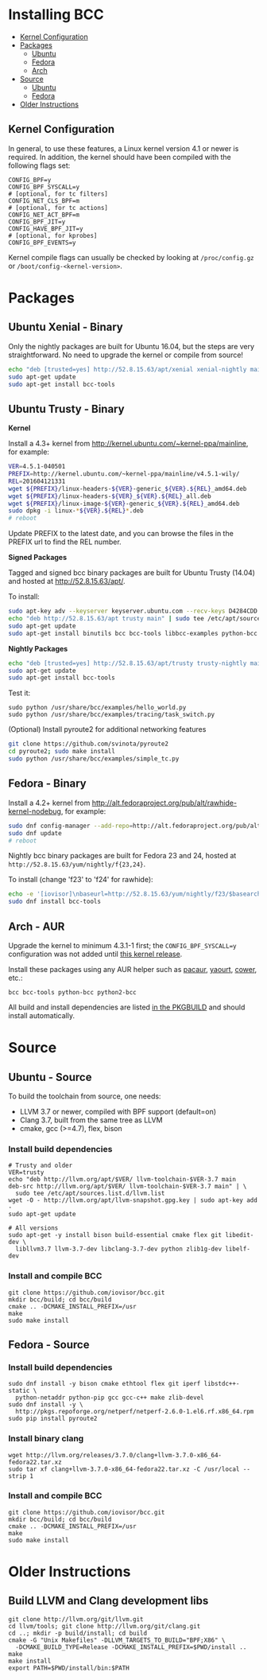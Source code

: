 # Installing BCC

* [Kernel Configuration](#kernel-configuration)
* [Packages](#packages)
  - [Ubuntu](#ubuntu---binary)
  - [Fedora](#fedora---binary)
  - [Arch](#arch---aur)
* [Source](#source)
  - [Ubuntu](#ubuntu---source)
  - [Fedora](#fedora---source)
* [Older Instructions](#older-instructions)

## Kernel Configuration

In general, to use these features, a Linux kernel version 4.1 or newer is
required. In addition, the kernel should have been compiled with the following
flags set:

```
CONFIG_BPF=y
CONFIG_BPF_SYSCALL=y
# [optional, for tc filters]
CONFIG_NET_CLS_BPF=m
# [optional, for tc actions]
CONFIG_NET_ACT_BPF=m
CONFIG_BPF_JIT=y
CONFIG_HAVE_BPF_JIT=y
# [optional, for kprobes]
CONFIG_BPF_EVENTS=y
```

Kernel compile flags can usually be checked by looking at `/proc/config.gz` or
`/boot/config-<kernel-version>`.

# Packages

## Ubuntu Xenial - Binary

Only the nightly packages are built for Ubuntu 16.04, but the steps are very straightforward. No need to upgrade the kernel or compile from source!

```bash
echo "deb [trusted=yes] http://52.8.15.63/apt/xenial xenial-nightly main" | sudo tee /etc/apt/sources.list.d/iovisor.list
sudo apt-get update
sudo apt-get install bcc-tools
```

## Ubuntu Trusty - Binary

**Kernel**

Install a 4.3+ kernel from http://kernel.ubuntu.com/~kernel-ppa/mainline,
for example:

```bash
VER=4.5.1-040501
PREFIX=http://kernel.ubuntu.com/~kernel-ppa/mainline/v4.5.1-wily/
REL=201604121331
wget ${PREFIX}/linux-headers-${VER}-generic_${VER}.${REL}_amd64.deb
wget ${PREFIX}/linux-headers-${VER}_${VER}.${REL}_all.deb
wget ${PREFIX}/linux-image-${VER}-generic_${VER}.${REL}_amd64.deb
sudo dpkg -i linux-*${VER}.${REL}*.deb
# reboot
```

Update PREFIX to the latest date, and you can browse the files in the PREFIX url to find the REL number.

**Signed Packages**

Tagged and signed bcc binary packages are built for Ubuntu Trusty (14.04) and
hosted at http://52.8.15.63/apt/.

To install:
```bash
sudo apt-key adv --keyserver keyserver.ubuntu.com --recv-keys D4284CDD
echo "deb http://52.8.15.63/apt trusty main" | sudo tee /etc/apt/sources.list.d/iovisor.list
sudo apt-get update
sudo apt-get install binutils bcc bcc-tools libbcc-examples python-bcc
```

**Nightly Packages**

```bash
echo "deb [trusted=yes] http://52.8.15.63/apt/trusty trusty-nightly main" | sudo tee /etc/apt/sources.list.d/iovisor.list
sudo apt-get update
sudo apt-get install bcc-tools
```

Test it:
```
sudo python /usr/share/bcc/examples/hello_world.py
sudo python /usr/share/bcc/examples/tracing/task_switch.py
```

(Optional) Install pyroute2 for additional networking features
```bash
git clone https://github.com/svinota/pyroute2
cd pyroute2; sudo make install
sudo python /usr/share/bcc/examples/simple_tc.py
```

## Fedora - Binary

Install a 4.2+ kernel from
http://alt.fedoraproject.org/pub/alt/rawhide-kernel-nodebug, for example:

```bash
sudo dnf config-manager --add-repo=http://alt.fedoraproject.org/pub/alt/rawhide-kernel-nodebug/fedora-rawhide-kernel-nodebug.repo
sudo dnf update
# reboot
```

Nightly bcc binary packages are built for Fedora 23 and 24, hosted at
`http://52.8.15.63/yum/nightly/f{23,24}`.

To install (change 'f23' to 'f24' for rawhide):
```bash
echo -e '[iovisor]\nbaseurl=http://52.8.15.63/yum/nightly/f23/$basearch\nenabled=1\ngpgcheck=0' | sudo tee /etc/yum.repos.d/iovisor.repo
sudo dnf install bcc-tools
```

## Arch - AUR

Upgrade the kernel to minimum 4.3.1-1 first; the ```CONFIG_BPF_SYSCALL=y``` configuration was not added until [this kernel release](https://bugs.archlinux.org/task/47008).

Install these packages using any AUR helper such as [pacaur](https://aur.archlinux.org/packages/pacaur), [yaourt](https://aur.archlinux.org/packages/yaourt), [cower](https://aur.archlinux.org/packages/cower), etc.:
```
bcc bcc-tools python-bcc python2-bcc
```
All build and install dependencies are listed [in the PKGBUILD](https://aur.archlinux.org/cgit/aur.git/tree/PKGBUILD?h=bcc) and should install automatically.


# Source

## Ubuntu - Source

To build the toolchain from source, one needs:
* LLVM 3.7 or newer, compiled with BPF support (default=on)
* Clang 3.7, built from the same tree as LLVM
* cmake, gcc (>=4.7), flex, bison

### Install build dependencies
```
# Trusty and older
VER=trusty
echo "deb http://llvm.org/apt/$VER/ llvm-toolchain-$VER-3.7 main
deb-src http://llvm.org/apt/$VER/ llvm-toolchain-$VER-3.7 main" | \
  sudo tee /etc/apt/sources.list.d/llvm.list
wget -O - http://llvm.org/apt/llvm-snapshot.gpg.key | sudo apt-key add -
sudo apt-get update

# All versions
sudo apt-get -y install bison build-essential cmake flex git libedit-dev \
  libllvm3.7 llvm-3.7-dev libclang-3.7-dev python zlib1g-dev libelf-dev
```

### Install and compile BCC
```
git clone https://github.com/iovisor/bcc.git
mkdir bcc/build; cd bcc/build
cmake .. -DCMAKE_INSTALL_PREFIX=/usr
make
sudo make install
```

## Fedora - Source

### Install build dependencies

```
sudo dnf install -y bison cmake ethtool flex git iperf libstdc++-static \
  python-netaddr python-pip gcc gcc-c++ make zlib-devel
sudo dnf install -y \
  http://pkgs.repoforge.org/netperf/netperf-2.6.0-1.el6.rf.x86_64.rpm
sudo pip install pyroute2
```

### Install binary clang

```
wget http://llvm.org/releases/3.7.0/clang+llvm-3.7.0-x86_64-fedora22.tar.xz
sudo tar xf clang+llvm-3.7.0-x86_64-fedora22.tar.xz -C /usr/local --strip 1
```

### Install and compile BCC
```
git clone https://github.com/iovisor/bcc.git
mkdir bcc/build; cd bcc/build
cmake .. -DCMAKE_INSTALL_PREFIX=/usr
make
sudo make install
```

# Older Instructions

## Build LLVM and Clang development libs

```
git clone http://llvm.org/git/llvm.git
cd llvm/tools; git clone http://llvm.org/git/clang.git
cd ..; mkdir -p build/install; cd build
cmake -G "Unix Makefiles" -DLLVM_TARGETS_TO_BUILD="BPF;X86" \
  -DCMAKE_BUILD_TYPE=Release -DCMAKE_INSTALL_PREFIX=$PWD/install ..
make
make install
export PATH=$PWD/install/bin:$PATH
```
